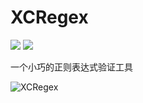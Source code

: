 # XCRegex
![](https://img.shields.io/badge/License-MIT-yellow.svg)
![](https://img.shields.io/badge/platform-osx-red.svg)



一个小巧的正则表达式验证工具

![XCRegex](https://ws2.sinaimg.cn/large/006tNbRwly1fwww0vribzj314q0vi74v.jpg)